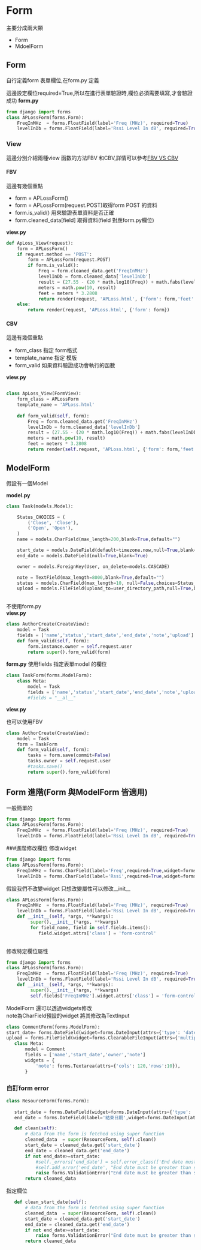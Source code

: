 # Form

主要分成兩大類
<ul>
    <li>Form</li>
    <li>MdoelForm</li>
</ul>


## Form
自行定義form 表單欄位,在form.py 定義

這邊設定欄位required=True,所以在進行表單驗證時,欄位必須需要填寫,才會驗證成功
**form.py**
```python 
from django import forms			 
class APLossForm(forms.Form):
    FreqInMHz  = forms.FloatField(label='Freq (MHz)', required=True)
    levelInDb = forms.FloatField(label='Rssi Level In dB', required=True)
```

### View 
這邊分別介紹兩種view 函數的方法FBV 和CBV,詳情可以參考<a href = "https://github.com/Eddie02582/Django-tutorial/tree/master/View/FBV%20vs%20CBV">FBV VS CBV</a>

#### FBV 
這邊有幾個重點
<ul>
    <li>form = APLossForm()</li>
    <li>form = APLossForm(request.POST)取得form POST 的資料</li>
    <li>form.is_valid() 用來驗證表單資料是否正確</li>
    <li>form.cleaned_data[field] 取得資料(field 對應form.py欄位)</li>
</ul>

**view.py**
```python 
def ApLoss_View(request):	
    form = APLossForm()  
    if request.method == 'POST':
        form = APLossForm(request.POST)	
        if form.is_valid():             
            Freq = form.cleaned_data.get('FreqInMHz')         
            levelInDb = form.cleaned_data['levelInDb']
            result = (27.55 - (20 * math.log10(Freq)) + math.fabs(levelInDb)) / 20.0
            meters = math.pow(10, result)       
            feet = meters * 3.2808            	    
            return render(request, 'APLoss.html', {'form': form,'feet':feet,'meters':meters})		        
    else:        
        return render(request, 'APLoss.html', {'form': form})	

```


#### CBV
這邊有幾個重點
<ul>
    <li>form_class 指定 form格式</li>
    <li>template_name 指定 模版</li>
    <li>form_valid 如果資料驗證成功會執行的函數</li>   
</ul>

**view.py**
```python 

class ApLoss_View(FormView):
    form_class = APLossForm  
    template_name = 'APLoss.html'
	
    def form_valid(self, form):        
        Freq = form.cleaned_data.get('FreqInMHz')         
        levelInDb = form.cleaned_data['levelInDb']
        result = (27.55 - (20 * math.log10(Freq)) + math.fabs(levelInDb)) / 20.0
        meters = math.pow(10, result)       
        feet = meters * 3.2808            	    
        return render(self.request, 'APLoss.html', {'form': form,'feet':feet,'meters':meters})
```


## ModelForm
假設有一個Model

**model.py**

```python 
class Task(models.Model):

    Status_CHOICES = (
        ('Close', 'Close'),       
		('Open', 'Open'),         
    )   
    name = models.CharField(max_length=200,blank=True,default="") 

    start_date = models.DateField(default=timezone.now,null=True,blank=True)	  	
    end_date = models.DateField(null=True,blank=True)	 

    owner = models.ForeignKey(User, on_delete=models.CASCADE)

    note = TextField(max_length=8000,blank=True,default="")    
    status = models.CharField(max_length=10, null=False,choices=Status_CHOICES,default='Open')
    upload = models.FileField(upload_to=user_directory_path,null=True,blank=True) 
   

```

不使用form.py <br>
**view.py**

```python 
class AuthorCreate(CreateView):
    model = Task
    fields = ['name','status','start_date','end_date','note','upload']
    def form_valid(self, form):
        form.instance.owner = self.request.user
        return super().form_valid(form)
```

**form.py**
使用fields 指定表單model 的欄位

```python 
class TaskForm(forms.ModelForm): 
    class Meta:       
        model = Task         
        fields = ['name','status','start_date','end_date','note','upload']
        #fields = "__al__"
```

**view.py**

也可以使用FBV
```python 
class AuthorCreate(CreateView):
    model = Task
    form = TaskForm
    def form_valid(self, form):
        tasks = form.save(commit=False)
        tasks.owner = self.request.user
        #tasks.save()        
        return super().form_valid(form)
```

## Form 進階(Form 與ModelForm 皆適用) 
一般簡單的
```python 
from django import forms			 
class APLossForm(forms.Form):
    FreqInMHz  = forms.FloatField(label='Freq (MHz)', required=True)
    levelInDb = forms.FloatField(label='Rssi Level In dB', required=True)
```
 

###進階修改欄位
修改widget

```python 
from django import forms			 
class APLossForm(forms.Form):
    FreqInMHz = forms.CharField(label='Freq',required=True,widget=forms.TextInput(attrs={'placeholder': 'Freq (MHz)','class':'form-control'}))
    levelInDb = forms.CharField(label='Rssi',required=True,widget=forms.TextInput(attrs={'placeholder': 'Rssi (dB)','class':'form-control'}))
```

假設我們不改變widget 只想改變屬性可以修改__init__
```python  
class APLossForm(forms.Form):
    FreqInMHz  = forms.FloatField(label='Freq (MHz)', required=True)
    levelInDb = forms.FloatField(label='Rssi Level In dB', required=True)
    def __init__(self, *args, **kwargs):
         super().__init__(*args, **kwargs)
         for field_name, field in self.fields.items():
            field.widget.attrs['class'] = 'form-control'	
 
```

修改特定欄位屬性
```python 
from django import forms			 
class APLossForm(forms.Form):
    FreqInMHz  = forms.FloatField(label='Freq (MHz)', required=True)
    levelInDb = forms.FloatField(label='Rssi Level In dB', required=True)
    def __init__(self, *args, **kwargs):
         super().__init__(*args, **kwargs)
         self.fields['FreqInMHz'].widget.attrs['class'] = 'form-control'	

```

ModelForm 還可以透過widgets修改<br>
note為CharField預設的widget 將其修改為TextInput

 
 ```python 
class CommentForm(forms.ModelForm): 
start_date= forms.DateField(widget=forms.DateInput(attrs={'type': 'date'},format=('%Y-%m-%d')), required=False)	
upload = forms.FileField(widget=forms.ClearableFileInput(attrs={'multiple': True}), required=False) 
    class Meta:       
        model = Comment         
        fields = ['name','start_date','owner','note']
        widgets = { 
            'note': forms.Textarea(attrs={'cols': 120,'rows':10}),          
		}
```

### 自訂form error

 ```python 
class ResourceForm(forms.Form):   
     
    start_date = forms.DateField(widget=forms.DateInput(attrs={'type': 'date'},format=('%Y-%m-%d')), required=True,initial=GetMonthFirstDay())	
    end_date = forms.DateField(label='結束日期',widget=forms.DateInput(attrs={'type': 'date'},format=('%Y-%m-%d')), required=True)	 

    def clean(self):   
        # data from the form is fetched using super function 
        cleaned_data  = super(ResourceForm, self).clean()  
        start_date = cleaned_data.get('start_date') 
        end_date = cleaned_data.get('end_date') 
        if not end_date>=start_date:            
            #self._errors['end_date'] = self.error_class(['End date must be greater than start date']) 
            #self.add_error('end_date', "End date must be greater than start date")
            raise forms.ValidationError("End date must be greater than start date")
        return cleaned_data 

```
指定欄位
 ```python 
    def clean_start_date(self):   
        # data from the form is fetched using super function 
        cleaned_data  = super(ResourceForm, self).clean()  
        start_date = cleaned_data.get('start_date') 
        end_date = cleaned_data.get('end_date') 
        if not end_date>=start_date:    
            raise forms.ValidationError("End date must be greater than start date")
        return cleaned_data 

```

